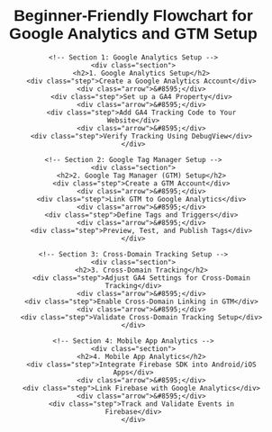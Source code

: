 <!DOCTYPE html>
<html>
<head>
    <title>Beginner-Friendly Flowchart for Google Analytics and GTM</title>
    <style>
        .flowchart {
            font-family: Arial, sans-serif;
            margin: 20px;
            text-align: center;
        }
        .section {
            border: 1px solid #ccc;
            margin: 20px auto;
            padding: 10px;
            width: 80%;
            border-radius: 5px;
            background-color: #f9f9f9;
        }
        .step {
            padding: 10px;
            border: 1px solid #aaa;
            margin: 5px auto;
            border-radius: 5px;
            width: 60%;
            background-color: #fff;
        }
        .arrow {
            font-size: 24px;
            margin: 10px 0;
        }
    </style>
</head>
<body>

<div class="flowchart">
    <h1>Beginner-Friendly Flowchart for Google Analytics and GTM Setup</h1>

    <!-- Section 1: Google Analytics Setup -->
    <div class="section">
        <h2>1. Google Analytics Setup</h2>
        <div class="step">Create a Google Analytics Account</div>
        <div class="arrow">&#8595;</div>
        <div class="step">Set up a GA4 Property</div>
        <div class="arrow">&#8595;</div>
        <div class="step">Add GA4 Tracking Code to Your Website</div>
        <div class="arrow">&#8595;</div>
        <div class="step">Verify Tracking Using DebugView</div>
    </div>

    <!-- Section 2: Google Tag Manager Setup -->
    <div class="section">
        <h2>2. Google Tag Manager (GTM) Setup</h2>
        <div class="step">Create a GTM Account</div>
        <div class="arrow">&#8595;</div>
        <div class="step">Link GTM to Google Analytics</div>
        <div class="arrow">&#8595;</div>
        <div class="step">Define Tags and Triggers</div>
        <div class="arrow">&#8595;</div>
        <div class="step">Preview, Test, and Publish Tags</div>
    </div>

    <!-- Section 3: Cross-Domain Tracking Setup -->
    <div class="section">
        <h2>3. Cross-Domain Tracking</h2>
        <div class="step">Adjust GA4 Settings for Cross-Domain Tracking</div>
        <div class="arrow">&#8595;</div>
        <div class="step">Enable Cross-Domain Linking in GTM</div>
        <div class="arrow">&#8595;</div>
        <div class="step">Validate Cross-Domain Tracking Setup</div>
    </div>

    <!-- Section 4: Mobile App Analytics -->
    <div class="section">
        <h2>4. Mobile App Analytics</h2>
        <div class="step">Integrate Firebase SDK into Android/iOS Apps</div>
        <div class="arrow">&#8595;</div>
        <div class="step">Link Firebase with Google Analytics</div>
        <div class="arrow">&#8595;</div>
        <div class="step">Track and Validate Events in Firebase</div>
    </div>
</div>

</body>
</html>

